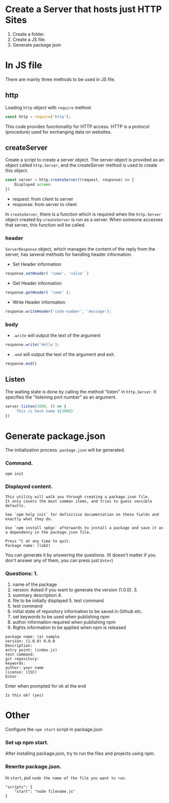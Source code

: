 # Create a Server that hosts just HTTP Sites
1. Create a folder.
2. Create a JS file.
3. Generate package.json

# In JS file
There are mainly three methods to be used in JS file.
## http
Loading `http` object with `require` method.
```js
const http = require('http');
```
This code provides functionality for HTTP access.
HTTP is a protocol (procedure) used for exchanging data on websites.

## createServer
Create a script to create a server object.
The server object is provided as an object called `http.Server`, and the createServer method is used to create this object.
```js
const server = http.createServer((request, response) => {
    Displayed screen
})
```
- request: from client to server
- response: from server to client

In `createServer`, there is a function which is required when the `http.Server` object created by `createServer` is run as a server. When someone accesses that server, this function will be called.
### header
`ServerResponse` object, which manages the content of the reply from the server, has several methods for handling header information.
- Set Header information
```js
response.setHeader( 'name', 'value' )
```
- Get Header information
```js
response.getHeader( 'name' );
```
- Write Header information
```js
response.writeHeader('code-number', 'message');
```
### body
- `.write` will output the text of the argument
```js
response.write('Hello');
```
- `.end` will output the text of the argument and exit.
```js
response.end()
```
## Listen
The waiting state is done by calling the method "listen" in `http.Server`. It specifies the "listening port number" as an argument.
```js
server.listen(3000, () => {
    `This is host name ${3000}`
})
```

# Generate package.json
The initialization process.
`package.json` will be generated.
### Command.
```
npm init
```
### Displayed content.
```
This utility will walk you through creating a package.json file.
It only covers the most common items, and tries to guess sensible defaults.

See `npm help init` for definitive documentation on these fields and exactly what they do.

Use `npm install <pkg>` afterwards to install a package and save it as a dependency in the package.json file.

Press ^C at any time to quit.
Package name: (lab2) 
```
You can generate it by answering the questions.
(It doesn't matter if you don't answer any of them, you can press just `Enter`)

### Questions: 1.
1. name of the package
2. version: Asked if you want to generate the version (1.0.0). 3.
3. summary description 4.
4. file to be initially displayed 5. test command
5. test command
6. initial state of repository information to be saved in Github etc.
7. set keywords to be used when publishing npm
8. author information required when publishing npm
9. Rights information to be applied when npm is released

```
package name: (a) sample
version: (1.0.0) 0.0.0
Description:
entry point: (index.js)
test command:
git repository:
keywords:
author: your name
license: (ISC)
Enter
```

Enter when prompted for ok at the end

``` 
Is this ok? (yes)
```

# Other
Configure the `npm start` script in package.json
### Set up npm start.
After installing package.json, try to run the files and projects using npm.
### Rewrite package.json.
In `start`, put `node the name of the file you want to run`.
```
"scripts": {
    "start": "node filename.js"
}
```

